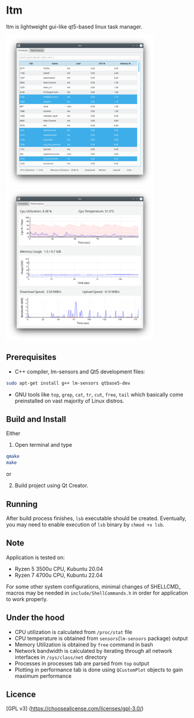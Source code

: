 # ltm

ltm is lightweight gui-like qt5-based linux task manager.

<img src="processes.png" width="400"> <img src="performance.png" width="400">

## Prerequisites

- C++ compiler, lm-sensors and Qt5 development files:
```bash
sudo apt-get install g++ lm-sensors qtbase5-dev
```

- GNU tools like `top`, `grep`, `cat`, `tr`, `cut`, `free`, `tail` which basically come
preinstalled on vast majority of Linux distros.

## Build and Install
Either

1) Open terminal and type 
```bash
qmake
make
```
or

2) Build project using Qt Creator.

## Running

After build process finishes, `lsb` executable should be created.
Eventually, you may need to enable execution of `lsb` binary by `chmod +x lsb`.

## Note

Application is tested on:
- Ryzen 5 3500u CPU, Kubuntu 20.04 
- Ryzen 7 4700u CPU, Kubuntu 22.04

For some other system configurations, minimal changes of SHELLCMD_ macros may be needed in `include/ShellCommands.h` in order for application to work properly.

## Under the hood

- CPU utilization is calculated from `/proc/stat` file
- CPU temperature is obtained from `sensors`(`lm-sensors` package) output
- Memory Utilization is obtained by `free` command in bash
- Network bandwidth is calculated by iterating through all network interfaces in
`/sys/class/net` directory
- Processes in processes tab are parsed from `top` output
- Plotting in performance tab is done using `QCustomPlot` objects to gain maximum performance

## Licence

[GPL v3] (https://choosealicense.com/licenses/gpl-3.0/)

